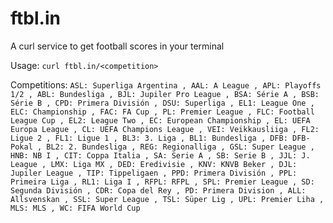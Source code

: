 # ftbl.in

A curl service to get football scores in your terminal

Usage:
 `curl ftbl.in/<competition>`

Competitions:
   `ASL: Superliga Argentina
   , AAL: A League
   , APL: Playoffs 1/2
   , ABL: Bundesliga
   , BJL: Jupiler Pro League
   , BSA: Série A
   , BSB: Série B
   , CPD: Primera División
   , DSU: Superliga
   , EL1: League One
   , ELC: Championship
   , FAC: FA Cup
   , PL: Premier League
   , FLC: Football League Cup
   , EL2: League Two
   , EC: European Championship
   , EL: UEFA Europa League
   , CL: UEFA Champions League
   , VEI: Veikkausliiga
   , FL2: Ligue 2
   , FL1: Ligue 1
   , BL3: 3. Liga
   , BL1: Bundesliga
   , DFB: DFB-Pokal
   , BL2: 2. Bundesliga
   , REG: Regionalliga
   , GSL: Super League
   , HNB: NB I
   , CIT: Coppa Italia
   , SA: Serie A
   , SB: Serie B
   , JJL: J. League
   , LMX: Liga MX
   , DED: Eredivisie
   , KNV: KNVB Beker
   , DJL: Jupiler League
   , TIP: Tippeligaen
   , PPD: Primera División
   , PPL: Primeira Liga
   , RL1: Liga I
   , RFPL: RFPL
   , SPL: Premier League
   , SD: Segunda División
   , CDR: Copa del Rey
   , PD: Primera Division
   , ALL: Allsvenskan
   , SSL: Super League
   , TSL: Süper Lig
   , UPL: Premier Liha
   , MLS: MLS
   , WC: FIFA World Cup`

